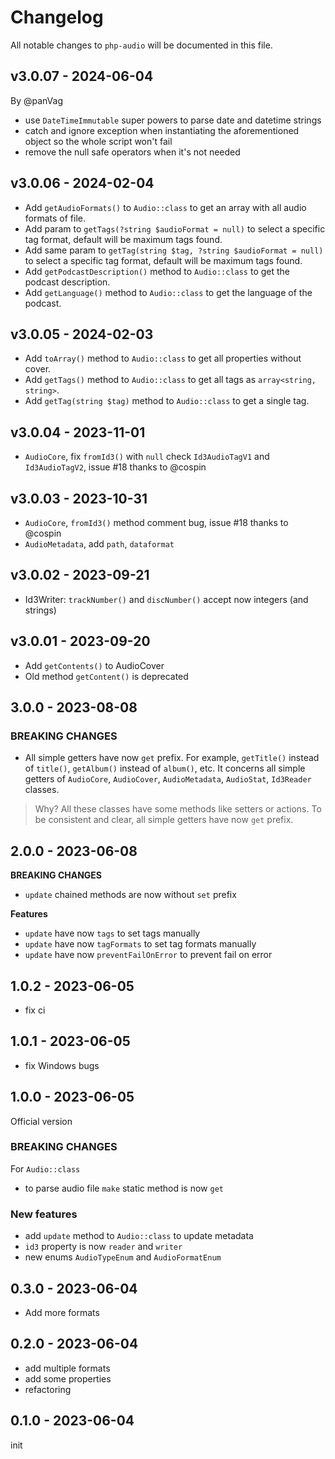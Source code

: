 # Changelog

All notable changes to `php-audio` will be documented in this file.

## v3.0.07 - 2024-06-04

By @panVag

* use `DateTimeImmutable` super powers to parse date and datetime strings
* catch and ignore exception when instantiating the aforementioned object so the whole script won't fail
* remove the null safe operators when it's not needed

## v3.0.06 - 2024-02-04

- Add `getAudioFormats()` to `Audio::class` to get an array with all audio formats of file.
- Add param to `getTags(?string $audioFormat = null)` to select a specific tag format, default will be maximum tags found.
- Add same param to `getTag(string $tag, ?string $audioFormat = null)` to select a specific tag format, default will be maximum tags found.
- Add `getPodcastDescription()` method to `Audio::class` to get the podcast description.
- Add `getLanguage()` method to `Audio::class` to get the language of the podcast.

## v3.0.05 - 2024-02-03

- Add `toArray()` method to `Audio::class` to get all properties without cover.
- Add `getTags()` method to `Audio::class` to get all tags as `array<string, string>`.
- Add `getTag(string $tag)` method to `Audio::class` to get a single tag.

## v3.0.04 - 2023-11-01

- `AudioCore`, fix `fromId3()` with `null` check `Id3AudioTagV1` and `Id3AudioTagV2`, issue #18 thanks to @cospin

## v3.0.03 - 2023-10-31

- `AudioCore`, `fromId3()` method comment bug, issue #18 thanks to @cospin
- `AudioMetadata`, add `path`, `dataformat`

## v3.0.02 - 2023-09-21

- Id3Writer: `trackNumber()` and `discNumber()` accept now integers (and strings)

## v3.0.01 - 2023-09-20

- Add `getContents()` to AudioCover
- Old method `getContent()` is deprecated

## 3.0.0 - 2023-08-08

### BREAKING CHANGES

- All simple getters have now `get` prefix. For example, `getTitle()` instead of `title()`, `getAlbum()` instead of `album()`, etc. It concerns all simple getters of `AudioCore`, `AudioCover`, `AudioMetadata`, `AudioStat`, `Id3Reader` classes.

> Why?
All these classes have some methods like setters or actions. To be consistent and clear, all simple getters have now `get` prefix.

## 2.0.0 - 2023-06-08

**BREAKING CHANGES**

- `update` chained methods are now without `set` prefix

**Features**

- `update` have now `tags` to set tags manually
- `update` have now `tagFormats` to set tag formats manually
- `update` have now `preventFailOnError` to prevent fail on error

## 1.0.2 - 2023-06-05

- fix ci

## 1.0.1 - 2023-06-05

- fix Windows bugs

## 1.0.0 - 2023-06-05

Official version

### BREAKING CHANGES

For `Audio::class`

- to parse audio file `make` static method is now `get`

### New features

- add `update` method to `Audio::class` to update metadata
- `id3` property is now `reader` and `writer`
- new enums `AudioTypeEnum` and `AudioFormatEnum`

## 0.3.0 - 2023-06-04

- Add more formats

## 0.2.0 - 2023-06-04

- add multiple formats
- add some properties
- refactoring

## 0.1.0 - 2023-06-04

init
